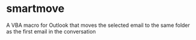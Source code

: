 # smartmove
A VBA macro for Outlook that moves the selected email to the same folder as the first email in the conversation
